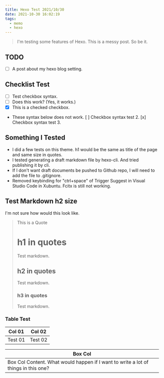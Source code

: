 ```yaml
---
title: Hexo Test 2021/10/30
date: 2021-10-30 16:02:19
tags:
  - memo
  - hexo
---
```


> I'm testing some features of Hexo. This is a messy post. So be it.

## TODO

- [ ] A post about my hexo blog setting.

## Checklist Test

- [ ] Test checkbox syntax.
- [ ] Does this work? (Yes, it works.)
- [x] This is a checked checkbox.
- These syntax below does not work.
  [ ] Checkbox syntax test 2.
  [x] Checkbox syntax test 3.

## Something I Tested

- I did a few tests on this theme. h1 would be the same as title of the page and same size in quotes.
- I tested generating a draft markdown file by hexo-cli. And tried publishing it by cli.
- If I don't want draft documents be pushed to Github repo, I will need to add the file to .gitignore.
- Removed keybinding for "ctrl+space" of Trigger Suggest in Visual Studio Code in Xubuntu. Fcitx is still not working.

## Test Markdown h2 size

I'm not sure how would this look like.

> This is a Quote
>
> # h1 in quotes
>
> Test markdown.
>
> ## h2 in quotes
>
> Test markdown.
>
> ### h3 in quotes
>
> Test markdown.

### Table Test

| Col 01  | Col 02  |
| ------- | ------- |
| Test 01 | Test 02 |

| Box Col                                                                            |
| ---------------------------------------------------------------------------------- |
| Box Col Content. What would happen if I want to write a lot of things in this one? |
